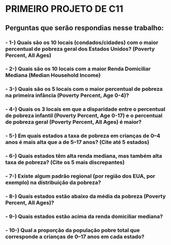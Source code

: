 # PRIMEIRO PROJETO DE C11

## Perguntas que serão respondias nesse trabalho:

### - 1-) Quais são os 10 locais (condados/cidades) com o maior percentual de pobreza geral dos Estados Unidos? (Poverty Percent, All Ages)

### - 2-) Quais são os 10 locais com a maior Renda Domiciliar Mediana (Median Household Income)

### - 3-) Quais são os 5 locais com o maior percentual de pobreza na primeira infância (Poverty Percent, Age 0-4)?

### - 4-) Quais os 3 locais em que a disparidade entre o percentual de pobreza infantil (Poverty Percent, Age 0-17) e o percentual de pobreza geral (Poverty Percent, All Ages) é maior?

### - 5-) Em quais estados a taxa de pobreza em crianças de 0–4 anos é mais alta que a de 5–17 anos? (Cite até 5 estados)

### - 6-) Quais estados têm alta renda mediana, mas também alta taxa de pobreza? (Cite os 5 mais discrepantes)

### - 7-) Existe algum padrão regional (por região dos EUA, por exemplo) na distribuição da pobreza?

### - 8-) Quais estados estão abaixo da média da pobreza (Poverty Percent, All Ages)?

### - 9-) Quais estados estão acima da renda domiciliar mediana?

### - 10-) Qual a proporção da população pobre total que corresponde a crianças de 0–17 anos em cada estado?
